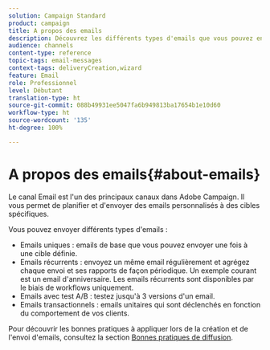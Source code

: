 ```yaml
---
solution: Campaign Standard
product: campaign
title: A propos des emails
description: Découvrez les différents types d'emails que vous pouvez envoyer avec Adobe Campaign.
audience: channels
content-type: reference
topic-tags: email-messages
context-tags: deliveryCreation,wizard
feature: Email
role: Professionnel
level: Débutant
translation-type: ht
source-git-commit: 088b49931ee5047fa6b949813ba17654b1e10d60
workflow-type: ht
source-wordcount: '135'
ht-degree: 100%

---
```



# A propos des emails{#about-emails}

Le canal Email est l&#39;un des principaux canaux dans Adobe Campaign. Il vous permet de planifier et d&#39;envoyer des emails personnalisés à des cibles spécifiques.

Vous pouvez envoyer différents types d&#39;emails :

* Emails uniques : emails de base que vous pouvez envoyer une fois à une cible définie.
* Emails récurrents : envoyez un même email régulièrement et agrégez chaque envoi et ses rapports de façon périodique. Un exemple courant est un email d&#39;anniversaire. Les emails récurrents sont disponibles par le biais de workflows uniquement.
* Emails avec test A/B : testez jusqu&#39;à 3 versions d&#39;un email.
* Emails transactionnels : emails unitaires qui sont déclenchés en fonction du comportement de vos clients.

Pour découvrir les bonnes pratiques à appliquer lors de la création et de l&#39;envoi d&#39;emails, consultez la section [Bonnes pratiques de diffusion](../../sending/using/delivery-best-practices.md).

